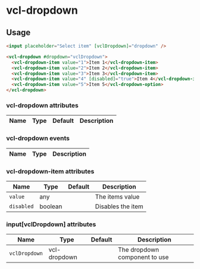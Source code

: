 # vcl-dropdown

## Usage

```html
<input placeholder="Select item" [vclDropdown]="dropdown" />

<vcl-dropdown #dropdown="vclDropdown">
  <vcl-dropdown-item value="1">Item 1</vcl-dropdown-item>
  <vcl-dropdown-item value="2">Item 2</vcl-dropdown-item>
  <vcl-dropdown-item value="3">Item 3</vcl-dropdown-item>
  <vcl-dropdown-item value="4" [disabled]="true">Item 4</vcl-dropdown-item>
  <vcl-dropdown-item value="5">Item 5</vcl-dropdown-option>
</vcl-dropdown>
```

### vcl-dropdown attributes

Name            | Type    | Default | Description
----------      | ------- | ------- | --------------------------------------

### vcl-dropdown events

Name            | Type    | Description
----------      | ------- | --------------------------------------


### vcl-dropdown-item attributes

Name       | Type    | Default | Description
---------- | ------- | ------- | --------------------------------------
`value`    | any     |         | The items value
`disabled` | boolean |         | Disables the item

### input[vclDropdown] attributes

Name                         | Type                                   | Default | Description
----------                   | -------                                | ------- | --------------------------------------
`vclDropdown`                | vcl-dropdown                           |         | The dropdown component to use
